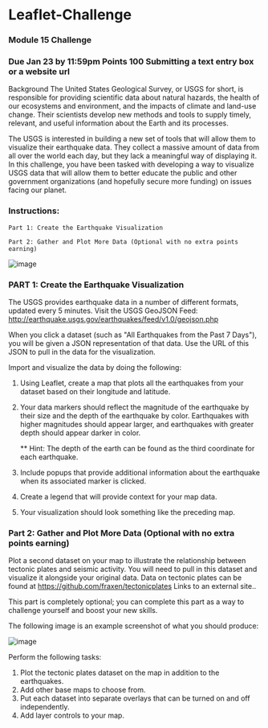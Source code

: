 # Leaflet-Challenge
### Module 15 Challenge

### Due Jan 23 by 11:59pm Points 100 Submitting a text entry box or a website url 

Background
The United States Geological Survey, or USGS for short, is responsible for providing scientific data about natural hazards, the health of our ecosystems and environment, and the impacts of climate and land-use change. Their scientists develop new methods and tools to supply timely, relevant, and useful information about the Earth and its processes.

The USGS is interested in building a new set of tools that will allow them to visualize their earthquake data. They collect a massive amount of data from all over the world each day, but they lack a meaningful way of displaying it. In this challenge, you have been tasked with developing a way to visualize USGS data that will allow them to better educate the public and other government organizations (and hopefully secure more funding) on issues facing our planet.

### Instructions:

    Part 1: Create the Earthquake Visualization

    Part 2: Gather and Plot More Data (Optional with no extra points earning)


![image](https://user-images.githubusercontent.com/110074895/211966871-5129582c-d23f-4495-bc8c-3da0efacad5a.png)

### PART 1: Create the Earthquake Visualization
The USGS provides earthquake data in a number of different formats, updated every 5 minutes. Visit the USGS GeoJSON Feed: http://earthquake.usgs.gov/earthquakes/feed/v1.0/geojson.php

When you click a dataset (such as "All Earthquakes from the Past 7 Days"), you will be given a JSON representation of that data. Use the URL of this JSON to pull in the data for the visualization.

Import and visualize the data by doing the following:

1) Using Leaflet, create a map that plots all the earthquakes from your dataset based on their longitude and latitude.
2) Your data markers should reflect the magnitude of the earthquake by their size and the depth of the earthquake by color. Earthquakes with higher magnitudes should appear larger, and earthquakes with greater depth should appear darker in color.

     ** Hint: The depth of the earth can be found as the third coordinate for each earthquake.

3) Include popups that provide additional information about the earthquake when its associated marker is clicked.
4) Create a legend that will provide context for your map data.
5) Your visualization should look something like the preceding map.

### Part 2: Gather and Plot More Data (Optional with no extra points earning)
Plot a second dataset on your map to illustrate the relationship between tectonic plates and seismic activity. You will need to pull in this dataset and visualize it alongside your original data. Data on tectonic plates can be found at https://github.com/fraxen/tectonicplates Links to an external site..

This part is completely optional; you can complete this part as a way to challenge yourself and boost your new skills.

The following image is an example screenshot of what you should produce:

![image](https://user-images.githubusercontent.com/110074895/211967808-1816566c-03f3-4917-a3ab-95e2f91dd6f5.png)


Perform the following tasks:

 1) Plot the tectonic plates dataset on the map in addition to the earthquakes.
 2) Add other base maps to choose from.
 3) Put each dataset into separate overlays that can be turned on and off independently.
 4) Add layer controls to your map.

